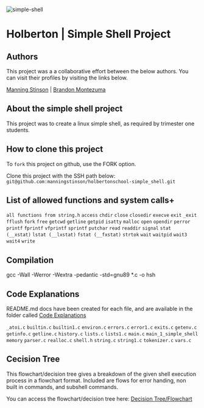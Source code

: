 ![simple-shell](https://github.com/manningstinson/holbertonschool-simple_shell/assets/104523090/63ec4f1c-4ffb-46a2-8622-bad7774100b7)

# Holberton | Simple Shell Project
## Authors
This project was a a collaborative effort between the below authors. You can visit their profiles by visiting the links below.

[Manning Stinson](https://github.com/manningstinson) | 
[Brandon Montezuma](https://github.com/bmontezuma)

## About the simple shell project
This project was to create a linux simple shell, as required by trimester one students.

## How to clone this project
To `fork` this project on github, use the FORK option.

Clone this project with the SSH path below:<br>
`git@github.com:manningstinson/holbertonschool-simple_shell.git`

## List of allowed functions and system calls+

`all functions from string.h`
`access` 
`chdir` 
`close`
`closedir` 
`execve`
`exit` 
`_exit`
`fflush`
`fork`
`free`
`getcwd`
`getline`
`getpid`
`isatty`
`malloc`
`open`
`opendir`
`perror`
`printf`
`fprintf`
`vfprintf`
`sprintf`
`putchar`
`read`
`readdir`
`signal`
`stat (__xstat)`
`lstat (__lxstat)` 
`fstat (__fxstat)`
`strtok`
`wait`
`waitpid`
`wait3` 
`wait4`
`write`

## Compilation
gcc -Wall -Werror -Wextra -pedantic -std=gnu89 *.c -o hsh

## Code Explanations
README.md docs have been created for each file, and are available in the folder called 
[Code Explanations](https://github.com/manningstinson/holbertonschool-simple_shell/tree/main/code-explanations)

`_atoi.c`
`builtin.c`
`builtin1.c`
`environ.c`
`errors.c`
`error1.c`
`exits.c`
`getenv.c`
`getinfo.c`
`getline.c`
`history.c`
`lists.c`
`lists1.c`
`main.c`
`main_1_simple_shell`
`memory`
`parser.c`
`realloc.c`
`shell.h`
`string.c`
`string1.c`
`tokenizer.c`
`vars.c`

## Cecision Tree
This flowchart/decision tree gives a  breakdown of the given shell execution process in a flowchart format. Included are flows for error handing, non built in commands, and subshell commands.

You can access the flowchart/decision tree here:
[Decision Tree/Flowchart](https://github.com/manningstinson/holbertonschool-simple_shell/blob/main/simple-shell-decision-tree.md)
